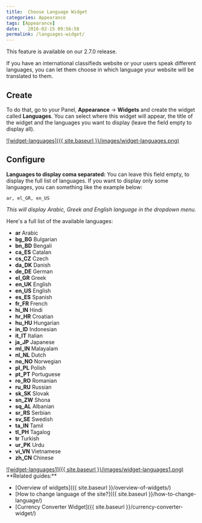 ```yaml
---
title:  Choose Language Widget
categories: Appearance
tags: [Appearance]
date:   2016-02-15 09:56:58
permalink: /languages-widget/
---
```

<div class="alert alert-warning">
<strong><i class="glyphicon glyphicon-warning-sign"></i> </strong> This feature is available on our 2.7.0 release.
</div>

If you have an international classifieds website or your users speak different languages, you can let them choose in which language your website will be translated to them.

## Create

To do that, go to your Panel, **Appearance** -> **Widgets** and create the widget called **Languages**. You can select where this widget will appear, the title of the widget and the languages you want to display (leave the field empty to display all).

<a href="{{ site.baseurl }}/images/widget-languages.png" class="thumbnail gallery-item" data-gallery>
![widget-languages]({{ site.baseurl }}/images/widget-languages.png)
</a>

## Configure

**Languages to display coma separated:** You can leave this field empty, to display the full list of languages. If you want to display only some languages, you can something like the example below:

    ar, el_GR, en_US

_This will display Arabic, Greek and English language in the dropdown menu._

Here's a full list of the available languages:

+ **ar** Arabic
+ **bg_BG** Bulgarian
+ **bn_BD** Bengali
+ **ca_ES** Catalan
+ **cs_CZ** Czech
+ **da_DK** Danish
+ **de_DE** German
+ **el_GR** Greek
+ **en_UK** English
+ **en_US** English
+ **es_ES** Spanish
+ **fr_FR** French
+ **hi_IN** Hindi
+ **hr_HR** Croatian
+ **hu_HU** Hungarian
+ **in_ID** Indonesian
+ **it_IT** Italian
+ **ja_JP** Japanese
+ **ml_IN** Malayalam
+ **nl_NL** Dutch
+ **no_NO** Norwegian
+ **pl_PL** Polish
+ **pt_PT** Portuguese
+ **ro_RO** Romanian
+ **ru_RU** Russian
+ **sk_SK** Slovak
+ **sn_ZW** Shona
+ **sq_AL** Albanian
+ **sr_RS** Serbian
+ **sv_SE** Swedish
+ **ta_IN** Tamil
+ **tl_PH** Tagalog
+ **tr** Turkish
+ **ur_PK** Urdu
+ **vi_VN** Vietnamese
+ **zh_CN** Chinese


<a href="{{ site.baseurl }}/images/widget-languages1.png" class="thumbnail gallery-item" data-gallery>
![widget-languages1]({{ site.baseurl }}/images/widget-languages1.png)
</a>

<br>
**Related guides:**

* [Overview of widgets]({{ site.baseurl }}/overview-of-widgets/)
* [How to change language of the site?]({{ site.baseurl }}/how-to-change-language/)
* [Currency Converter Widget]({{ site.baseurl }}/currency-converter-widget/)














